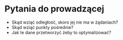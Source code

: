 # Pytania do prowadzącej
* Skąd wziąć odległość, skoro jej nie ma w żądaniach?
* Skąd wziąć punkty pośrednie?
* Jak te dane przetworzyć żeby to optymalizować?
